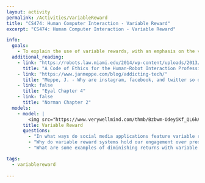 ```yaml
---
layout: activity
permalink: /Activities/VariableReward
title: "CS474: Human Computer Interaction - Variable Reward"
excerpt: "CS474: Human Computer Interaction - Variable Reward"

info: 
  goals: 
    - To explain the use of variable rewards, with an emphasis on the variability, to maintain human attention and engagement
  additional_reading:
    - link: "https://robots.law.miami.edu/2014/wp-content/uploads/2013/06/a-code-of-ethics-for-the-human-robot-interaction-profession-riek-howard.pdf"
      title: "A Code of Ethics for the Human-Robot Interaction Profession"  
    - link: "https://www.janmeppe.com/blog/addicting-tech/"
      title: "Meppe, J. - Why are instagram, facebook, and twitter so damn addicting?"
    - link: false
      title: "Eyal Chapter 4"   
    - link: false
      title: "Norman Chapter 2"       
  models:
    - model: |
        <img src="https://www.verywellmind.com/thmb/Bzbwm-OdeyiKf_QL6kAdYPNZMOM=/614x0/filters:no_upscale():max_bytes(150000):strip_icc():format(webp)/what-is-a-variable-ratio-schedule-2796012-5c17efb3c9e77c000183f1f9.png" alt="Variable Reward Schedule by Brianna Gilmartin, Verywell">
      title: Variable Reward
      questions:
        - "In what ways do social media applications feature variable rewards, both individually and for the community?"
        - "Why do variable reward systems hold our engagement over predictable models?"
        - "What are some examples of diminishing returns with variable rewards?"

tags:
  - variablereward
  
---
```

